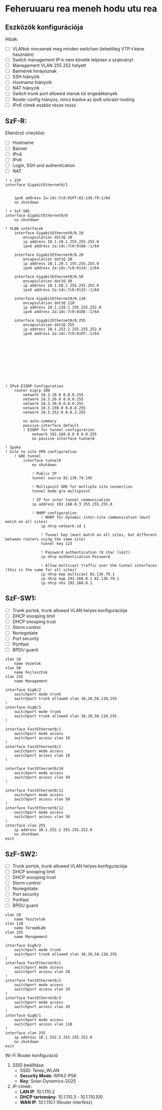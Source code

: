 # Feheruuaru rea meneh hodu utu rea

## Eszközök konfigurációja

Hibák:
- [ ] VLANok nincsenek meg minden switchen (lehetőleg VTP-t kéne használni)
- [ ] Switch management IP-k nem követik teljesen a szabványt
- [ ] Management VLAN 255 252 helyett
- [ ] Bannerek hináyoznak
- [ ] SSH hiányzik
- [ ] Hostname hiányzik
- [ ] NAT hiányzik
- [ ] Switch trunk port allowed vlanok túl engedékenyek
- [ ]  Router config hiányos, nincs kiadva az ipv6 unicast-routing
- [ ] IPv6 címek eszköz része rossz

SzF-R:
---
Ellenőrző checklist:
-  [ ] Hostname
-  [ ] Banner
-  [ ] IPv4
-  [ ] IPv6
-  [ ] Login, SSH and authentication
-  [ ] NAT

```
! > ISP
interface GigabitEthernet0/1


	ipv6 address 2a:1dc:7c0:01FF:82:136:79:1/64
	no shutdown

! > SzF-SW1
interface GigabitEthernet0/0
	no shutdown

! VLAN interfacek
	interface GigabitEthernet0/0.10
		encapsulation dot1Q 10
		ip address 10.1.10.1 255.255.255.0
		ipv6 address 2a:1dc:7c0:010A::1/64
	 
	interface GigabitEthernet0/0.20
		encapsulation dot1Q 20
		ip address 10.1.20.1 255.255.255.0
		ipv6 address 2a:1dc:7c0:0114::1/64
	 
	interface GigabitEthernet0/0.50
		encapsulation dot1Q 50
		ip address 10.1.50.1 255.255.255.0
		ipv6 address 2a:1dc:7c0:0132::1/64
	 
	interface GigabitEthernet0/0.110
		encapsulation dot1Q 110
		ip address 10.1.110.1 255.255.252.0
		ipv6 address 2a:1dc:7c0:016E::1/64
	 
	interface GigabitEthernet0/0.255
		encapsulation dot1Q 255
		ip address 10.1.252.1 255.255.252.0
		ipv6 address 2a:1dc:7c0:01FF::1/64











! IPv4 EIGRP Configuration
	router eigrp 100
	    network 10.3.10.0 0.0.0.255
	    network 10.3.20.0 0.0.0.255
	    network 10.3.30.0 0.0.0.255
	    network 10.3.150.0 0.0.0.255
	    network 10.3.252.0 0.0.3.255
	    
		no auto-summary
	    passive-interface default
	    ! EIGRP for tunnel configuration
		    network 192.168.0.0 0.0.0.255
		    no passive-interface tunnel0

! Spoke
! Site to site VPN configuration
	! GRE tunnel
		interface tunnel0
			no shutdown
			
			! Public IP
			tunnel source 82.136.79.145
			
			! Multipoint GRE for multiple site connection
			tunnel mode gre multipoint
			
			! IP for inter tunnel communication
			ip address 192.168.0.3 255.255.255.0
			
			! NHRP configuration
				! NHRP for dynamic inter-site communication (must match on all sites)
				ip nhrp network-id 1
				
				! Tunnel key (must match on all sites, but different between routers using the same site)
				tunnel key 123
				
				! Password authentication (8 char limit)
				ip nhrp authentication Password

				! Allow multicast traffic over the tunnel interfaces (this is the same for all sites)
				ip nhrp map multicast 82.136.79.1
				ip nhrp map 192.168.0.1 82.136.79.1
				ip nhrp nhs 192.168.0.1

```
 
SzF-SW1:
---
- [ ] Trunk portok, trunk allowed VLAN helyes konfigurációja
- [ ] DHCP snooping limit
- [ ] DHCP snooping trust
- [ ] Storm control
- [ ] Nonegotiate
- [ ] Port security
- [ ] Portfast
- [ ] BPDU guard
```
vlan 10
	name Vezetok
vlan 50
	name Fejlesztok
vlan 255
	name Management
 
interface Gig0/2
	switchport mode trunk
	switchport trunk allowed vlan 10,20,50,110,255
!
interface Gig0/1
	switchport mode trunk
	switchport trunk allowed vlan 10,20,50,110,255
!
 
interface FastEthernet0/1
	switchport mode access
	switchport access vlan 10
!
interface FastEthernet0/2
	switchport mode access
	switchport access vlan 10
!
 
interface FastEthernet0/10
	switchport mode access
	switchport access vlan 50
!
 
interface FastEthernet0/11
	switchport mode access
	switchport access vlan 50
!
interface FastEthernet0/12
	switchport mode access
	switchport access vlan 50
!
interface vlan 255
	ip address 10.1.252.2 255.255.252.0
	no shutdown
exit
```


SzF-SW2:
---
- [ ] Trunk portok, trunk allowed VLAN helyes konfigurációja
- [ ] DHCP snooping limit
- [ ] DHCP snooping trust
- [ ] Storm control
- [ ] Nonegotiate
- [ ] Port security
- [ ] Portfast
- [ ] BPDU guard
```
vlan 20
	name Tesztelok
vlan 110
	name TerepWLAN
vlan 255
	name Management
 
interface Gig0/2
	switchport mode trunk
	switchport trunk allowed vlan 10,20,50,110,255
!
interface FastEthernet0/1
	switchport mode access
	switchport access vlan 20
!
interface FastEthernet0/2
	switchport mode access
	switchport access vlan 20
!
interface FastEthernet0/3
	switchport mode access
	switchport access vlan 20
!
interface Gig0/1
	switchport mode access
	switchport access vlan 110
!
interface vlan 255
	ip address 10.1.252.3 255.255.252.0
	no shutdown
exit
```
 
Wi-Fi Router konfiguráció
1. SSID beállítása:
   - SSID: Terep_WLAN
   - **Security Mode**: WPA2-PSK
   - **Key**: Solar-Dynamics-2025
2. IP-címek:
   - **LAN IP**: 10.1.110.2
   - **DHCP tartomány**: 10.1.110.3 - 10.1.110.100
   - **WAN IP**: 10.1.110.1 (Router interfész)